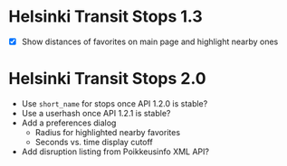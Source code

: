 Helsinki Transit Stops 1.3
==========================

* [X] Show distances of favorites on main page and highlight nearby ones

Helsinki Transit Stops 2.0
==========================

* Use `short_name` for stops once API 1.2.0 is stable?
* Use a userhash once API 1.2.1 is stable?
* Add a preferences dialog
    - Radius for highlighted nearby favorites
    - Seconds vs. time display cutoff
* Add disruption listing from Poikkeusinfo XML API?
